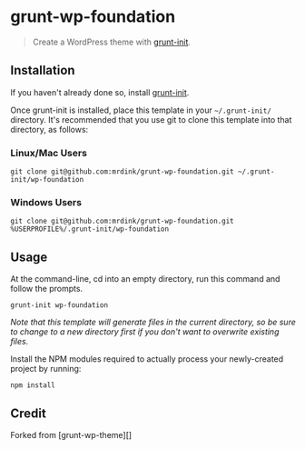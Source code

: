 # grunt-wp-foundation

> Create a WordPress theme with [grunt-init][].

[grunt-init]: http://gruntjs.com/project-scaffolding

## Installation
If you haven't already done so, install [grunt-init][].

Once grunt-init is installed, place this template in your `~/.grunt-init/` directory. It's recommended that you use git to clone this template into that directory, as follows:

### Linux/Mac Users

```
git clone git@github.com:mrdink/grunt-wp-foundation.git ~/.grunt-init/wp-foundation
```

### Windows Users

```
git clone git@github.com:mrdink/grunt-wp-foundation.git %USERPROFILE%/.grunt-init/wp-foundation
```

## Usage

At the command-line, cd into an empty directory, run this command and follow the prompts.

```
grunt-init wp-foundation
```

_Note that this template will generate files in the current directory, so be sure to change to a new directory first if you don't want to overwrite existing files._

Install the NPM modules required to actually process your newly-created project by running:

```
npm install
```

## Credit

Forked from [grunt-wp-theme][]
